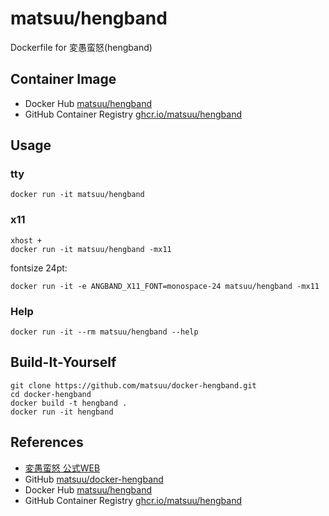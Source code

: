 matsuu/hengband
===============

Dockerfile for 変愚蛮怒(hengband)

## Container Image

* Docker Hub [matsuu/hengband](https://hub.docker.com/r/matsuu/hengband/)
* GitHub Container Registry [ghcr.io/matsuu/hengband](https://github.com/matsuu/docker-nethack/pkgs/container/hengband)

## Usage

### tty

    docker run -it matsuu/hengband

### x11

    xhost +
    docker run -it matsuu/hengband -mx11

fontsize 24pt:

    docker run -it -e ANGBAND_X11_FONT=monospace-24 matsuu/hengband -mx11

### Help

    docker run -it --rm matsuu/hengband --help


## Build-It-Yourself

    git clone https://github.com/matsuu/docker-hengband.git
    cd docker-hengband
    docker build -t hengband .
    docker run -it hengband

## References

* [変愚蛮怒 公式WEB](https://hengband.github.io/)
* GitHub [matsuu/docker-hengband](https://github.com/matsuu/docker-hengband)
* Docker Hub [matsuu/hengband](https://hub.docker.com/r/matsuu/hengband/)
* GitHub Container Registry [ghcr.io/matsuu/hengband](https://github.com/matsuu/docker-nethack/pkgs/container/hengband)
